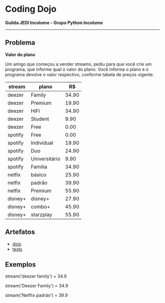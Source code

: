# Coding Dojo

**Guilda JEDI Incolume - Grupo Python Incolume**

---

## Problema

**Valor do plano**

Um amigo que começou a vender streams, pediu para que você crie um programa, que informe qual o valor do plano.
Você informa o plano e o programa
devolve o valor respectivo, conforme tabela de preços vigente.

|stream|plano|R$|
|---|----|----|
|deezer|Family | 34.90|
|deezer|Premium | 19.90|
|deezer|HiFi | 34.90|
|deezer|Student | 9.90|
|deezer|Free | 0.00|
|spotify|Free | 0.00|
|spotify|Individual | 19.90|
|spotify|Duo | 24.90|
|spotify|Universitário | 9.90|
|spotify|Familia| 34.90|
|netfix|básico| 25.90|
|netfix|padrão| 39.90|
|netfix|Premium| 55.90|
|disney+|disney+| 27.90|
|disney+|combo+| 45.90|
|disney+|starzplay| 55.90|

## Artefatos

- [dojo](./dojo20220905.py)
- [tests](./test_20220905.py)

## Exemplos

stream('deezer family') = 34.9

stream('Deezer Family') = 34.9

stream('Netflix padrão') = 39.9
